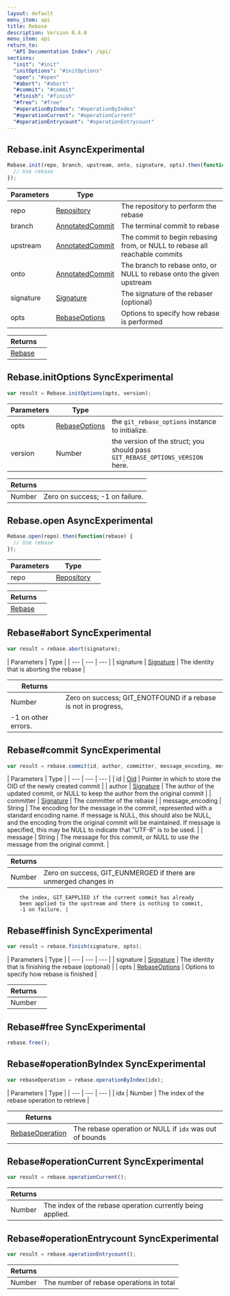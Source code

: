 ```yaml
---
layout: default
menu_item: api
title: Rebase
description: Version 0.4.0
menu_item: api
return_to:
  "API Documentation Index": /api/
sections:
  "init": "#init"
  "initOptions": "#initOptions"
  "open": "#open"
  "#abort": "#abort"
  "#commit": "#commit"
  "#finish": "#finish"
  "#free": "#free"
  "#operationByIndex": "#operationByIndex"
  "#operationCurrent": "#operationCurrent"
  "#operationEntrycount": "#operationEntrycount"
---
```


## <a name="init"></a><span>Rebase.</span>init <span class="tags"><span class="async">Async</span><span class="experimental">Experimental</span></span>

```js
Rebase.init(repo, branch, upstream, onto, signature, opts).then(function(rebase) {
  // Use rebase
});
```

| Parameters | Type |   |
| --- | --- | --- |
| repo | [Repository](/api/repository/) | The repository to perform the rebase |
| branch | [AnnotatedCommit](/api/annotated_commit/) | The terminal commit to rebase |
| upstream | [AnnotatedCommit](/api/annotated_commit/) | The commit to begin rebasing from, or NULL to rebase all reachable commits |
| onto | [AnnotatedCommit](/api/annotated_commit/) | The branch to rebase onto, or NULL to rebase onto the given upstream |
| signature | [Signature](/api/signature/) | The signature of the rebaser (optional) |
| opts | [RebaseOptions](/api/rebase_options/) | Options to specify how rebase is performed |

| Returns |  |
| --- | --- |
| [Rebase](/api/rebase/) |  |

## <a name="initOptions"></a><span>Rebase.</span>initOptions <span class="tags"><span class="sync">Sync</span><span class="experimental">Experimental</span></span>

```js
var result = Rebase.initOptions(opts, version);
```

| Parameters | Type |   |
| --- | --- | --- |
| opts | [RebaseOptions](/api/rebase_options/) | the `git_rebase_options` instance to initialize. |
| version | Number | the version of the struct; you should pass `GIT_REBASE_OPTIONS_VERSION` here. |

| Returns |  |
| --- | --- |
| Number |  Zero on success; -1 on failure. |

## <a name="open"></a><span>Rebase.</span>open <span class="tags"><span class="async">Async</span><span class="experimental">Experimental</span></span>

```js
Rebase.open(repo).then(function(rebase) {
  // Use rebase
});
```

| Parameters | Type |   |
| --- | --- | --- |
| repo | [Repository](/api/repository/) |  |

| Returns |  |
| --- | --- |
| [Rebase](/api/rebase/) |  |

## <a name="abort"></a><span>Rebase#</span>abort <span class="tags"><span class="sync">Sync</span><span class="experimental">Experimental</span></span>

```js
var result = rebase.abort(signature);
```

| Parameters | Type |
| --- | --- | --- |
| signature | [Signature](/api/signature/) | The identity that is aborting the rebase |

| Returns |  |
| --- | --- |
| Number |  Zero on success; GIT_ENOTFOUND if a rebase is not in progress,
         -1 on other errors. |

## <a name="commit"></a><span>Rebase#</span>commit <span class="tags"><span class="sync">Sync</span><span class="experimental">Experimental</span></span>

```js
var result = rebase.commit(id, author, committer, message_encoding, message);
```

| Parameters | Type |
| --- | --- | --- |
| id | [Oid](/api/oid/) | Pointer in which to store the OID of the newly created commit |
| author | [Signature](/api/signature/) | The author of the updated commit, or NULL to keep the author from the original commit |
| committer | [Signature](/api/signature/) | The committer of the rebase |
| message_encoding | String | The encoding for the message in the commit, represented with a standard encoding name. If message is NULL, this should also be NULL, and the encoding from the original commit will be maintained. If message is specified, this may be NULL to indicate that "UTF-8" is to be used. |
| message | String | The message for this commit, or NULL to use the message from the original commit. |

| Returns |  |
| --- | --- |
| Number |  Zero on success, GIT_EUNMERGED if there are unmerged changes in
        the index, GIT_EAPPLIED if the current commit has already
        been applied to the upstream and there is nothing to commit,
        -1 on failure. |

## <a name="finish"></a><span>Rebase#</span>finish <span class="tags"><span class="sync">Sync</span><span class="experimental">Experimental</span></span>

```js
var result = rebase.finish(signature, opts);
```

| Parameters | Type |
| --- | --- | --- |
| signature | [Signature](/api/signature/) | The identity that is finishing the rebase (optional) |
| opts | [RebaseOptions](/api/rebase_options/) | Options to specify how rebase is finished |

| Returns |  |
| --- | --- |
| Number |  |

## <a name="free"></a><span>Rebase#</span>free <span class="tags"><span class="sync">Sync</span><span class="experimental">Experimental</span></span>

```js
rebase.free();
```

## <a name="operationByIndex"></a><span>Rebase#</span>operationByIndex <span class="tags"><span class="sync">Sync</span><span class="experimental">Experimental</span></span>

```js
var rebaseOperation = rebase.operationByIndex(idx);
```

| Parameters | Type |
| --- | --- | --- |
| idx | Number | The index of the rebase operation to retrieve |

| Returns |  |
| --- | --- |
| [RebaseOperation](/api/rebase_operation/) |  The rebase operation or NULL if `idx` was out of bounds |

## <a name="operationCurrent"></a><span>Rebase#</span>operationCurrent <span class="tags"><span class="sync">Sync</span><span class="experimental">Experimental</span></span>

```js
var result = rebase.operationCurrent();
```

| Returns |  |
| --- | --- |
| Number |  The index of the rebase operation currently being applied. |

## <a name="operationEntrycount"></a><span>Rebase#</span>operationEntrycount <span class="tags"><span class="sync">Sync</span><span class="experimental">Experimental</span></span>

```js
var result = rebase.operationEntrycount();
```

| Returns |  |
| --- | --- |
| Number |  The number of rebase operations in total |

